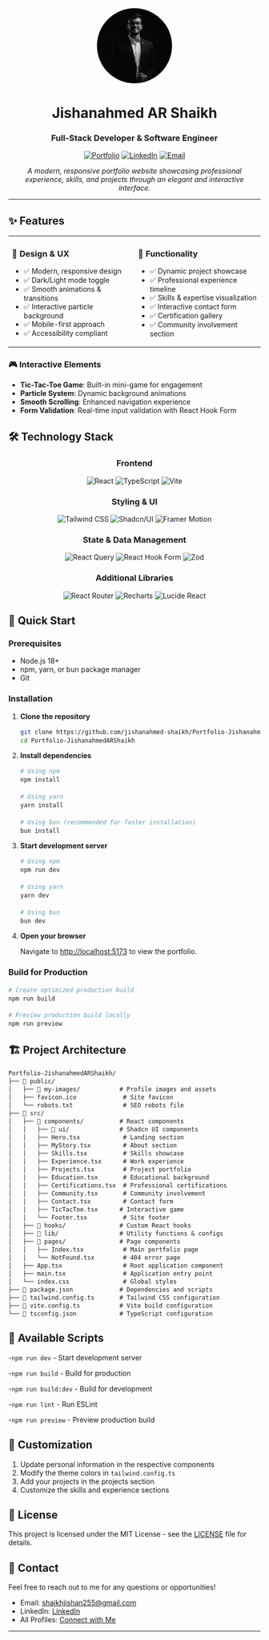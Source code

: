 <div align="center">
  <img src="./public/my-images/FormalProfile_Monochrome.png" alt="Jishanahmed AR Shaikh" width="150" height="150" style="border-radius: 50%; object-fit: cover;">
  
  # Jishanahmed AR Shaikh
  ### Full-Stack Developer & Software Engineer
  
  [![Portfolio](https://img.shields.io/badge/Portfolio-Live-brightgreen?style=for-the-badge&logo=vercel)](https://your-portfolio-url.com)
  [![LinkedIn](https://img.shields.io/badge/LinkedIn-Connect-blue?style=for-the-badge&logo=linkedin)](https://www.linkedin.com/in/jishanahmedshaikh)
  [![Email](https://img.shields.io/badge/Email-Contact-red?style=for-the-badge&logo=gmail)](mailto:shaikhjishan255@gmail.com)
  
  *A modern, responsive portfolio website showcasing professional experience, skills, and projects through an elegant and interactive interface.*
</div>

---

## ✨ Features

<table>
<tr>
<td width="50%">

### 🎨 **Design & UX**
- ✅ Modern, responsive design
- ✅ Dark/Light mode toggle
- ✅ Smooth animations & transitions
- ✅ Interactive particle background
- ✅ Mobile-first approach
- ✅ Accessibility compliant

</td>
<td width="50%">

### 🚀 **Functionality**
- ✅ Dynamic project showcase
- ✅ Professional experience timeline
- ✅ Skills & expertise visualization
- ✅ Interactive contact form
- ✅ Certification gallery
- ✅ Community involvement section

</td>
</tr>
</table>

### 🎮 **Interactive Elements**
- **Tic-Tac-Toe Game**: Built-in mini-game for engagement
- **Particle System**: Dynamic background animations
- **Smooth Scrolling**: Enhanced navigation experience
- **Form Validation**: Real-time input validation with React Hook Form

## 🛠️ **Technology Stack**

<div align="center">

### **Frontend**
![React](https://img.shields.io/badge/React-18.3.1-61DAFB?style=for-the-badge&logo=react&logoColor=black)
![TypeScript](https://img.shields.io/badge/TypeScript-5.5.3-3178C6?style=for-the-badge&logo=typescript&logoColor=white)
![Vite](https://img.shields.io/badge/Vite-5.4.1-646CFF?style=for-the-badge&logo=vite&logoColor=white)

### **Styling & UI**
![Tailwind CSS](https://img.shields.io/badge/Tailwind_CSS-3.4.11-38B2AC?style=for-the-badge&logo=tailwind-css&logoColor=white)
![Shadcn/UI](https://img.shields.io/badge/Shadcn/UI-Latest-000000?style=for-the-badge&logo=shadcnui&logoColor=white)
![Framer Motion](https://img.shields.io/badge/Framer_Motion-12.9.2-0055FF?style=for-the-badge&logo=framer&logoColor=white)

### **State & Data Management**
![React Query](https://img.shields.io/badge/React_Query-5.56.2-FF4154?style=for-the-badge&logo=react-query&logoColor=white)
![React Hook Form](https://img.shields.io/badge/React_Hook_Form-7.53.0-EC5990?style=for-the-badge&logo=reacthookform&logoColor=white)
![Zod](https://img.shields.io/badge/Zod-3.23.8-3E67B1?style=for-the-badge&logo=zod&logoColor=white)

### **Additional Libraries**
![React Router](https://img.shields.io/badge/React_Router-6.26.2-CA4245?style=for-the-badge&logo=react-router&logoColor=white)
![Recharts](https://img.shields.io/badge/Recharts-2.12.7-8884D8?style=for-the-badge&logo=recharts&logoColor=white)
![Lucide React](https://img.shields.io/badge/Lucide_React-0.462.0-F56565?style=for-the-badge&logo=lucide&logoColor=white)

</div>

## 🚀 **Quick Start**

### **Prerequisites**
- Node.js 18+ 
- npm, yarn, or bun package manager
- Git

### **Installation**

1. **Clone the repository**
   ```bash
   git clone https://github.com/jishanahmed-shaikh/Portfolio-JishanahmedARShaikh.git
   cd Portfolio-JishanahmedARShaikh
   ```

2. **Install dependencies**
   ```bash
   # Using npm
   npm install
   
   # Using yarn
   yarn install
   
   # Using bun (recommended for faster installation)
   bun install
   ```

3. **Start development server**
   ```bash
   # Using npm
   npm run dev
   
   # Using yarn
   yarn dev
   
   # Using bun
   bun dev
   ```

4. **Open your browser**
   
   Navigate to [http://localhost:5173](http://localhost:5173) to view the portfolio.

### **Build for Production**
```bash
# Create optimized production build
npm run build

# Preview production build locally
npm run preview
```

## 🏗️ **Project Architecture**

```
Portfolio-JishanahmedARShaikh/
├── 📁 public/
│   ├── 📁 my-images/           # Profile images and assets
│   ├── favicon.ico             # Site favicon
│   └── robots.txt              # SEO robots file
├── 📁 src/
│   ├── 📁 components/          # React components
│   │   ├── 📁 ui/              # Shadcn UI components
│   │   ├── Hero.tsx            # Landing section
│   │   ├── MyStory.tsx         # About section
│   │   ├── Skills.tsx          # Skills showcase
│   │   ├── Experience.tsx      # Work experience
│   │   ├── Projects.tsx        # Project portfolio
│   │   ├── Education.tsx       # Educational background
│   │   ├── Certifications.tsx  # Professional certifications
│   │   ├── Community.tsx       # Community involvement
│   │   ├── Contact.tsx         # Contact form
│   │   ├── TicTacToe.tsx      # Interactive game
│   │   └── Footer.tsx          # Site footer
│   ├── 📁 hooks/               # Custom React hooks
│   ├── 📁 lib/                 # Utility functions & configs
│   ├── 📁 pages/               # Page components
│   │   ├── Index.tsx           # Main portfolio page
│   │   └── NotFound.tsx        # 404 error page
│   ├── App.tsx                 # Root application component
│   ├── main.tsx                # Application entry point
│   └── index.css               # Global styles
├── 📄 package.json             # Dependencies and scripts
├── 📄 tailwind.config.ts       # Tailwind CSS configuration
├── 📄 vite.config.ts           # Vite build configuration
└── 📄 tsconfig.json            # TypeScript configuration
```

## 📝 Available Scripts

-`npm run dev` - Start development server

-`npm run build` - Build for production

-`npm run build:dev` - Build for development

-`npm run lint` - Run ESLint

-`npm run preview` - Preview production build

## 🎨 Customization

1. Update personal information in the respective components
2. Modify the theme colors in `tailwind.config.ts`
3. Add your projects in the projects section
4. Customize the skills and experience sections

## 📄 License

This project is licensed under the MIT License - see the [LICENSE](LICENSE) file for details.

## 🤝 Contact

Feel free to reach out to me for any questions or opportunities!

- Email: [shaikhjishan255@gmail.com](mailto:shaikhjishan255@gmail.com)
- LinkedIn: [LinkedIn](https://www.linkedin.com/in/jishanahmedshaikh)
- All Profiles: [Connect with Me](https://linktr.ee/jishanahmedshaikh)

---